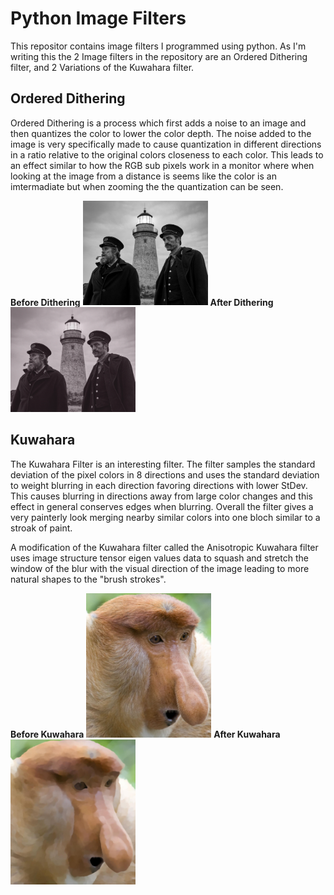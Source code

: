 # Python Image Filters
This repositor contains image filters I programmed using python. As I'm writing this the 2 Image filters in the repository are an Ordered Dithering filter, and 2 Variations of the Kuwahara filter.

## Ordered Dithering

Ordered Dithering is a process which first adds a noise to an image and then quantizes the color to lower the color depth. The noise added to the image is very specifically made to cause quantization in different directions in a ratio relative to the original colors closeness to each color.
This leads to an effect similar to how the RGB sub pixels work in a monitor where when looking at the image from a distance is seems like the color is an imtermadiate but when zooming the the quantization can be seen.

**Before Dithering**
<img src="https://github.com/Sea-Bastion/PyImageFilters/blob/main/Dithering/resources/lighthouse.png" width="200">
**After Dithering**
<img src="https://github.com/Sea-Bastion/PyImageFilters/blob/main/Dithering/resources/Ditherhouse.png" width="200">


## Kuwahara

The Kuwahara Filter is an interesting filter. The filter samples the standard deviation of the pixel colors in 8 directions and uses the standard deviation to weight blurring in each direction favoring directions with lower StDev. This causes blurring in directions away from large color changes and this effect in general conserves edges when blurring. 
Overall the filter gives a very painterly look merging nearby similar colors into one bloch similar to a stroak of paint. 

A modification of the Kuwahara filter called the Anisotropic Kuwahara filter uses image structure tensor eigen values data to squash and stretch the window of the blur with the visual direction of the image leading to more natural shapes to the "brush strokes".

**Before Kuwahara**
<img src="https://github.com/Sea-Bastion/PyImageFilters/blob/main/Kuwahara/resources/monkey.jpg" width="200">
**After Kuwahara**
<img src="https://github.com/Sea-Bastion/PyImageFilters/blob/main/Kuwahara/resources/MonkeyOut.jpg" width="200">
